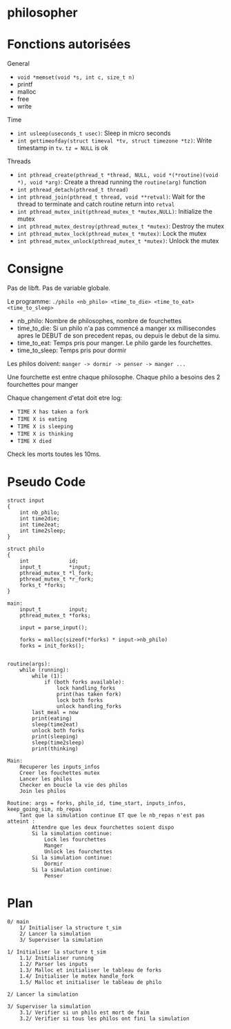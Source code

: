 # philosopher

# Fonctions autorisées

General

- `void	*memset(void *s, int c, size_t n)`
- printf
- malloc
- free
- write

Time

- `int usleep(useconds_t usec)`: Sleep in micro seconds
- `int gettimeofday(struct timeval *tv, struct timezone *tz)`: Write timestamp in `tv`. `tz = NULL` is ok

Threads

- `int pthread_create(pthread_t *thread, NULL, void *(*routine)(void *), void *arg)`: Create a thread running the `routine(arg)` function
- `int pthread_detach(pthread_t thread)`
- `int pthread_join(pthread_t thread, void **retval)`: Wait for the thread to terminate and catch routine return into `retval`
- `int pthread_mutex_init(pthread_mutex_t *mutex,NULL)`: Initialize the mutex
- `int pthread_mutex_destroy(pthread_mutex_t *mutex)`: Destroy the mutex
- `int pthread_mutex_lock(pthread_mutex_t *mutex)`: Lock the mutex
- `int pthread_mutex_unlock(pthread_mutex_t *mutex)`: Unlock the mutex

# Consigne

Pas de libft. Pas de variable globale.

Le programme: `./philo <nb_philo> <time_to_die> <time_to_eat>
<time_to_sleep>`
- nb_philo: Nombre de philosophes, nombre de fourchettes
- time_to_die: Si un philo n'a pas commencé a manger xx millisecondes apres le DEBUT de son precedent repas, ou depuis le debut de la simu.
- time_to_eat: Temps pris pour manger. Le philo garde les fourchettes.
- time_to_sleep: Temps pris pour dormir

Les philos doivent: `manger -> dormir -> penser -> manger ...`

Une fourchette est entre chaque philosophe.
Chaque philo a besoins des 2 fourchettes pour manger

Chaque changement d'etat doit etre log:

- `TIME X has taken a fork`
- `TIME X is eating`
- `TIME X is sleeping`
- `TIME X is thinking`
- `TIME X died`

Check les morts toutes les 10ms.

# Pseudo Code

```
struct input
{
	int nb_philo;
	int time2die;
	int time2eat;
	int time2sleep;
}

struct philo
{
	int				id;
	input_t			*input;
	pthread_mutex_t	*l_fork;
	pthread_mutex_t	*r_fork;
	forks_t	*forks;
}

main:
	input_t			input;
	pthread_mutex_t	*forks;

	input = parse_input();

	forks = malloc(sizeof(*forks) * input->nb_philo)
	forks = init_forks();


```

```
routine(args):
	while (running):
		while (1):
			if (both forks available):
				lock handling_forks
				print(has taken fork)
				lock both forks
				unlock handling_forks
		last_meal = now
		print(eating)
		sleep(time2eat)
		unlock both forks
		print(sleeping)
		sleep(time2sleep)
		print(thinking)
```

```
Main:
	Recuperer les inputs_infos
	Creer les fouchettes mutex
	Lancer les philos
	Checker en boucle la vie des philos
	Join les philos

Routine: args = forks, philo_id, time_start, inputs_infos, keep_going_sim, nb_repas
	Tant que la simulation continue ET que le nb_repas n'est pas atteint :
		Attendre que les deux fourchettes soient dispo
		Si la simulation continue:
			Lock les fourchettes
			Manger
			Unlock les fourchettes
		Si la simulation continue:
			Dormir
		Si la simulation continue:
			Penser
```

# Plan

```
0/ main
	1/ Initialiser la structure t_sim
	2/ Lancer la simulation
	3/ Superviser la simulation

1/ Initialiser la stucture t_sim
	1.1/ Initialiser running
	1.2/ Parser les inputs
	1.3/ Malloc et initialiser le tableau de forks
	1.4/ Initialiser le mutex handle_fork
	1.5/ Malloc et initialiser le tableau de philo

2/ Lancer la simulation

3/ Superviser la simulation
	3.1/ Verifier si un philo est mort de faim
	3.2/ Verifier si tous les philos ont fini la simulation
```
